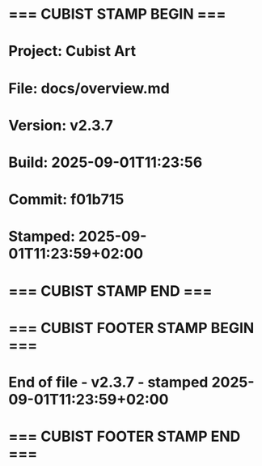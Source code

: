 # === CUBIST STAMP BEGIN ===
# Project: Cubist Art
# File: docs/overview.md
# Version: v2.3.7
# Build: 2025-09-01T11:23:56
# Commit: f01b715
# Stamped: 2025-09-01T11:23:59+02:00
# === CUBIST STAMP END ===


# === CUBIST FOOTER STAMP BEGIN ===
# End of file - v2.3.7 - stamped 2025-09-01T11:23:59+02:00
# === CUBIST FOOTER STAMP END ===
